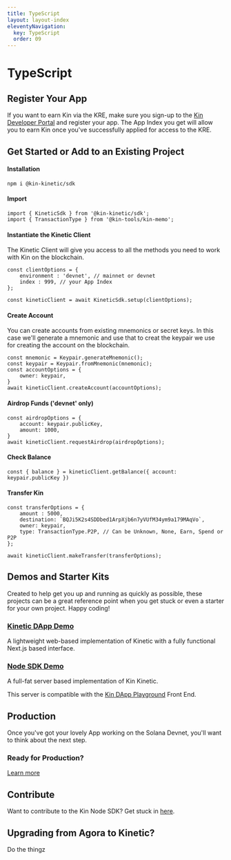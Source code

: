 ```yaml
---
title: TypeScript
layout: layout-index
eleventyNavigation:
  key: TypeScript
  order: 09
---
```

# TypeScript

## Register Your App
If you want to earn Kin via the KRE, make sure you sign-up to the [Kin Developer Portal](https://portal.kin.org/) and register your app. The App Index you get will allow you to earn Kin once you've successfully applied for access to the KRE.

## Get Started or Add to an Existing Project

#### Installation
```
npm i @kin-kinetic/sdk
```

#### Import
```JS
import { KineticSdk } from '@kin-kinetic/sdk';
import { TransactionType } from '@kin-tools/kin-memo';
```
#### Instantiate the Kinetic Client
The Kinetic Client will give you access to all the methods you need to work with Kin on the blockchain.
```JS
const clientOptions = {
    environment : 'devnet', // mainnet or devnet
    index : 999, // your App Index
};

const kineticClient = await KineticSdk.setup(clientOptions);
```
#### Create Account
You can create accounts from existing mnemonics or secret keys. In this case we'll generate a mnemonic and use that to creat the keypair we use for creating the account on the blockchain.
```JS
const mnemonic = Keypair.generateMnemonic();
const keypair = Keypair.fromMnemonic(mnemonic);
const accountOptions = {
    owner: keypair,
}
await kineticClient.createAccount(accountOptions);
```
#### Airdrop Funds ('devnet' only)
```JS
const airdropOptions = {
    account: keypair.publicKey,
    amount: 1000,
}
await kineticClient.requestAirdrop(airdropOptions);
```
#### Check Balance
```JS
const { balance } = kineticClient.getBalance({ account: keypair.publicKey })
```
#### Transfer Kin
```JS
const transferOptions = {
    amount : 5000,
    destination: `BQJi5K2s4SDDbed1ArpXjb6n7yVUfM34ym9a179MAqVo`,
    owner: keypair,
    type: TransactionType.P2P, // Can be Unknown, None, Earn, Spend or P2P
};

await kineticClient.makeTransfer(transferOptions);
```

## Demos and Starter Kits
Created to help get you up and running as quickly as possible, these projects can be a great reference point when you get stuck or even a starter for your own project. Happy coding!

### [Kinetic DApp Demo](https://github.com/kin-starters/kin-dapp-kinetic)
A lightweight web-based implementation of Kinetic with a fully functional Next.js based interface.

### [Node SDK Demo](https://github.com/kin-starters/kin-demo-node-sdk)
A full-fat server based implementation of Kin Kinetic. 

This server is compatible with the [Kin DApp Playground](https://github.com/kin-starters/kin-dapp-playground) Front End.

## Production
Once you've got your lovely App working on the Solana Devnet, you'll want to think about the next step.

### Ready for Production?

[Learn more](/developers/production)

## Contribute
Want to contribute to the Kin Node SDK? Get stuck in [here](https://github.com/kinecosystem/kin-node).

## Upgrading from Agora to Kinetic?
Do the thingz
